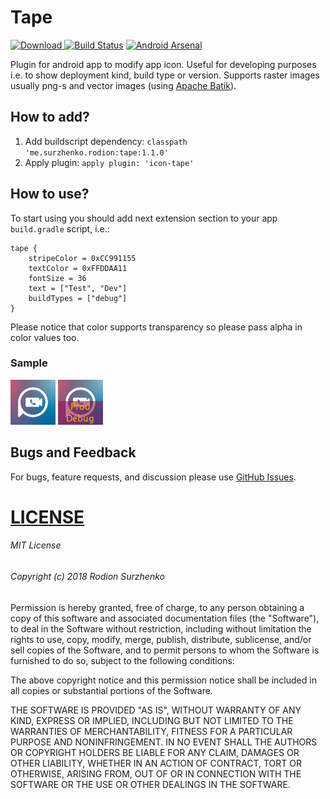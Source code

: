 # Tape
[ ![Download](https://api.bintray.com/packages/m-e-m-f-i-s/io.github.memfis19/tape/images/download.svg) ](https://bintray.com/m-e-m-f-i-s/io.github.memfis19/tape/_latestVersion)
[![Build Status](https://travis-ci.org/memfis19/Tape.svg?branch=master)](https://travis-ci.org/memfis19/Tape)
[![Android Arsenal](https://img.shields.io/badge/Android%20Arsenal-Tape-brightgreen.svg?style=flat)](https://android-arsenal.com/details/1/8008)

Plugin for android app to modify app icon. Useful for developing purposes i.e. to show deployment kind, build type or version. Supports raster images usually png-s and vector images (using <a href='https://xmlgraphics.apache.org/batik/'>Apache Batik</a>).

## How to add?
1. Add buildscript dependency: ```classpath 'me.surzhenko.rodion:tape:1.1.0'```
2. Apply plugin: ```apply plugin: 'icon-tape'```

## How to use?
To start using you should add next extension section to your app ```build.gradle``` script, i.e.:
```
tape {
    stripeColor = 0xCC991155
    textColor = 0xFFDDAA11
    fontSize = 36
    text = ["Test", "Dev"]
    buildTypes = ["debug"]
}
```
Please notice that color supports transparency so please pass alpha in color values too. 

### Sample
<img src="https://github.com/memfis19/Tape/blob/master/test/ic_launcher.png"/> <img src="https://github.com/memfis19/Tape/blob/master/raster.png"/>

## Bugs and Feedback
For bugs, feature requests, and discussion please use <a href="https://github.com/memfis19/Tape/issues">GitHub Issues</a>.

# [LICENSE](/LICENSE.md)

###### MIT License

###### Copyright (c) 2018 Rodion Surzhenko

Permission is hereby granted, free of charge, to any person obtaining a copy
of this software and associated documentation files (the "Software"), to deal
in the Software without restriction, including without limitation the rights
to use, copy, modify, merge, publish, distribute, sublicense, and/or sell
copies of the Software, and to permit persons to whom the Software is
furnished to do so, subject to the following conditions:

The above copyright notice and this permission notice shall be included in all
copies or substantial portions of the Software.

THE SOFTWARE IS PROVIDED "AS IS", WITHOUT WARRANTY OF ANY KIND, EXPRESS OR
IMPLIED, INCLUDING BUT NOT LIMITED TO THE WARRANTIES OF MERCHANTABILITY,
FITNESS FOR A PARTICULAR PURPOSE AND NONINFRINGEMENT. IN NO EVENT SHALL THE
AUTHORS OR COPYRIGHT HOLDERS BE LIABLE FOR ANY CLAIM, DAMAGES OR OTHER
LIABILITY, WHETHER IN AN ACTION OF CONTRACT, TORT OR OTHERWISE, ARISING FROM,
OUT OF OR IN CONNECTION WITH THE SOFTWARE OR THE USE OR OTHER DEALINGS IN THE
SOFTWARE.

